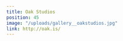```yaml
---
title: Oak Studios
position: 45
image: "/uploads/gallery__oakstudios.jpg"
link: http://oak.is/
---
```


